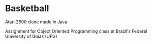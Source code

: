 # Basketball
Atari 2600 clone made in Java

Assignment for Object Oriented Programming class at Brazil's Federal University of Goias (UFG)
